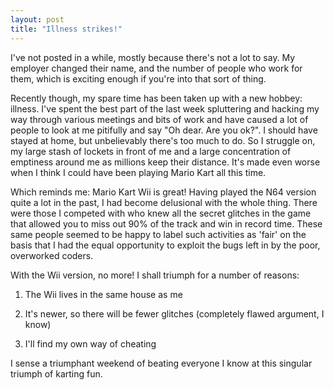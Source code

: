 ```yaml
---
layout: post
title: "Illness strikes!"
---
```

I've not posted in a while, mostly because there's not a lot to say. My
employer changed their name, and the number of people who work for them, which
is exciting enough if you're into that sort of thing.

Recently though, my spare time has been taken up with a new hobbey: illness.
I've spent the best part of the last week spluttering and hacking my way
through various meetings and bits of work and have caused a lot of people to
look at me pitifully and say "Oh dear. Are you ok?". I should have stayed at
home, but unbelievably there's too much to do. So I struggle on, my large
stash of lockets in front of me and a large concentration of emptiness around
me as millions keep their distance. It's made even worse when I think I could
have been playing Mario Kart all this time.

Which reminds me: Mario Kart Wii is great! Having played the N64 version quite
a lot in the past, I had become delusional with the whole thing. There were
those I competed with who knew all the secret glitches in the game that
allowed you to miss out 90% of the track and win in record time. These same
people seemed to be happy to label such activities as 'fair' on the basis that
I had the equal opportunity to exploit the bugs left in by the poor,
overworked coders.

With the Wii version, no more! I shall triumph for a number of reasons:

  1. The Wii lives in the same house as me

  2. It's newer, so there will be fewer glitches (completely flawed argument,
I know)

  3. I'll find my own way of cheating

I sense a triumphant weekend of beating everyone I know at this singular
triumph of karting fun.
